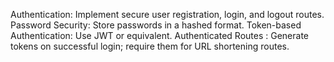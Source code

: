 Authentication: Implement secure user registration, login, and logout routes.
Password Security: Store passwords in a hashed format.
Token-based Authentication: Use JWT or equivalent.
Authenticated Routes : Generate tokens on successful login; require them for URL shortening routes.
